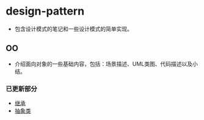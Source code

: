 # design-pattern
* 包含设计模式的笔记和一些设计模式的简单实现。

## OO
* 介绍面向对象的一些基础内容，包括：场景描述、UML类图、代码描述以及小结。

### 已更新部分
* <a href="https://github.com/hhe0/design-pattern/blob/master/OO/extend.md">继承</a>
* <a href="https://github.com/hhe0/design-pattern/blob/master/OO/abstract-class.md">抽象类</a>
